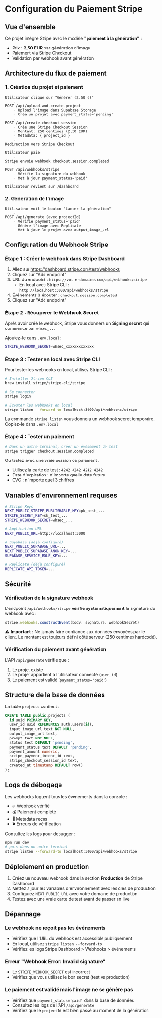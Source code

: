 # Configuration du Paiement Stripe

## Vue d'ensemble

Ce projet intègre Stripe avec le modèle **"paiement à la génération"** :
- Prix : **2,50 EUR** par génération d'image
- Paiement via Stripe Checkout
- Validation par webhook avant génération

## Architecture du flux de paiement

### 1. Création du projet et paiement

```
Utilisateur clique sur "Générer (2,50 €)"
    ↓
POST /api/upload-and-create-project
    - Upload l'image dans Supabase Storage
    - Crée un projet avec payment_status='pending'
    ↓
POST /api/create-checkout-session
    - Crée une Stripe Checkout Session
    - Montant: 250 centimes (2,50 EUR)
    - Metadata: { project_id }
    ↓
Redirection vers Stripe Checkout
    ↓
Utilisateur paie
    ↓
Stripe envoie webhook checkout.session.completed
    ↓
POST /api/webhooks/stripe
    - Vérifie la signature du webhook
    - Met à jour payment_status='paid'
    ↓
Utilisateur revient sur /dashboard
```

### 2. Génération de l'image

```
Utilisateur voit le bouton "Lancer la génération"
    ↓
POST /api/generate (avec projectId)
    - Vérifie payment_status='paid'
    - Génère l'image avec Replicate
    - Met à jour le projet avec output_image_url
```

## Configuration du Webhook Stripe

### Étape 1 : Créer le webhook dans Stripe Dashboard

1. Allez sur https://dashboard.stripe.com/test/webhooks
2. Cliquez sur "Add endpoint"
3. URL du endpoint : `https://votre-domaine.com/api/webhooks/stripe`
   - En local avec Stripe CLI : `http://localhost:3000/api/webhooks/stripe`
4. Événements à écouter : `checkout.session.completed`
5. Cliquez sur "Add endpoint"

### Étape 2 : Récupérer le Webhook Secret

Après avoir créé le webhook, Stripe vous donnera un **Signing secret** qui commence par `whsec_...`

Ajoutez-le dans `.env.local` :

```bash
STRIPE_WEBHOOK_SECRET=whsec_xxxxxxxxxxxxx
```

### Étape 3 : Tester en local avec Stripe CLI

Pour tester les webhooks en local, utilisez Stripe CLI :

```bash
# Installer Stripe CLI
brew install stripe/stripe-cli/stripe

# Se connecter
stripe login

# Écouter les webhooks en local
stripe listen --forward-to localhost:3000/api/webhooks/stripe
```

La commande `stripe listen` vous donnera un webhook secret temporaire. Copiez-le dans `.env.local`.

### Étape 4 : Tester un paiement

```bash
# Dans un autre terminal, créer un événement de test
stripe trigger checkout.session.completed
```

Ou testez avec une vraie session de paiement :
- Utilisez la carte de test : `4242 4242 4242 4242`
- Date d'expiration : n'importe quelle date future
- CVC : n'importe quel 3 chiffres

## Variables d'environnement requises

```bash
# Stripe Keys
NEXT_PUBLIC_STRIPE_PUBLISHABLE_KEY=pk_test_...
STRIPE_SECRET_KEY=sk_test_...
STRIPE_WEBHOOK_SECRET=whsec_...

# Application URL
NEXT_PUBLIC_URL=http://localhost:3000

# Supabase (déjà configuré)
NEXT_PUBLIC_SUPABASE_URL=...
NEXT_PUBLIC_SUPABASE_ANON_KEY=...
SUPABASE_SERVICE_ROLE_KEY=...

# Replicate (déjà configuré)
REPLICATE_API_TOKEN=...
```

## Sécurité

### Vérification de la signature webhook

L'endpoint `/api/webhooks/stripe` **vérifie systématiquement** la signature du webhook avec :

```typescript
stripe.webhooks.constructEvent(body, signature, webhookSecret)
```

⚠️ **Important** : Ne jamais faire confiance aux données envoyées par le client. Le montant est toujours défini côté serveur (250 centimes hardcodé).

### Vérification du paiement avant génération

L'API `/api/generate` vérifie que :
1. Le projet existe
2. Le projet appartient à l'utilisateur connecté (`user_id`)
3. Le paiement est validé (`payment_status='paid'`)

## Structure de la base de données

La table `projects` contient :

```sql
CREATE TABLE public.projects (
  id uuid PRIMARY KEY,
  user_id uuid REFERENCES auth.users(id),
  input_image_url text NOT NULL,
  output_image_url text,
  prompt text NOT NULL,
  status text DEFAULT 'pending',
  payment_status text DEFAULT 'pending',
  payment_amount numeric,
  stripe_payment_intent_id text,
  stripe_checkout_session_id text,
  created_at timestamp DEFAULT now()
);
```

## Logs de débogage

Les webhooks loguent tous les événements dans la console :
- ✅ Webhook vérifié
- 💰 Paiement complété
- 📝 Metadata reçus
- ❌ Erreurs de vérification

Consultez les logs pour debugger :

```bash
npm run dev
# puis dans un autre terminal
stripe listen --forward-to localhost:3000/api/webhooks/stripe
```

## Déploiement en production

1. Créez un nouveau webhook dans la section **Production** de Stripe Dashboard
2. Mettez à jour les variables d'environnement avec les clés de production
3. Configurez `NEXT_PUBLIC_URL` avec votre domaine de production
4. Testez avec une vraie carte de test avant de passer en live

## Dépannage

### Le webhook ne reçoit pas les événements

- Vérifiez que l'URL du webhook est accessible publiquement
- En local, utilisez `stripe listen --forward-to`
- Vérifiez les logs Stripe Dashboard > Webhooks > événements

### Erreur "Webhook Error: Invalid signature"

- Le `STRIPE_WEBHOOK_SECRET` est incorrect
- Vérifiez que vous utilisez le bon secret (test vs production)

### Le paiement est validé mais l'image ne se génère pas

- Vérifiez que `payment_status='paid'` dans la base de données
- Consultez les logs de l'API `/api/generate`
- Vérifiez que le `projectId` est bien passé au moment de la génération
